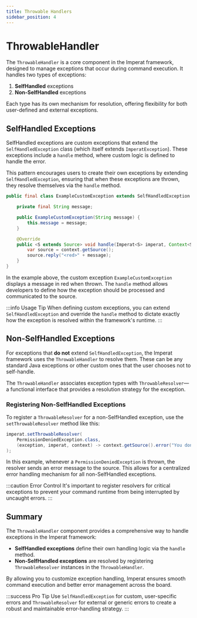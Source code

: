 ```yaml
---
title: Throwable Handlers
sidebar_position: 4
---
```

# ThrowableHandler

The `ThrowableHandler` is a core component in the Imperat framework, designed to manage exceptions that occur during command execution.
It handles two types of exceptions:

1. **SelfHandled** exceptions
2. **Non-SelfHandled** exceptions

Each type has its own mechanism for resolution, offering flexibility for both user-defined and external exceptions.

## SelfHandled Exceptions

SelfHandled exceptions are custom exceptions that extend the `SelfHandledException` class (which itself extends `ImperatException`). These exceptions include a `handle` method, where custom logic is defined to handle the error. 

This pattern encourages users to create their own exceptions by extending `SelfHandledException`, ensuring that when these exceptions are thrown, they resolve themselves via the `handle` method.

```java
public final class ExampleCustomException extends SelfHandledException {

    private final String message;

    public ExampleCustomException(String message) {
        this.message = message;
    }

    @Override
    public <S extends Source> void handle(Imperat<S> imperat, Context<S> context) {
        var source = context.getSource();
        source.reply("<red>" + message);
    }
}
```

In the example above, the custom exception `ExampleCustomException` displays a message in red when thrown. The `handle` method allows developers to define how the exception should be processed and communicated to the source.

:::info Usage Tip
When defining custom exceptions, you can extend `SelfHandledException` and override the `handle` method to dictate exactly how the exception is resolved within the framework's runtime.
:::

## Non-SelfHandled Exceptions

For exceptions that **do not** extend `SelfHandledException`, the Imperat framework uses the `ThrowableHandler` to resolve them. These can be any standard Java exceptions or other custom ones that the user chooses not to self-handle.

The `ThrowableHandler` associates exception types with `ThrowableResolver`—a functional interface that provides a resolution strategy for the exception.

### Registering Non-SelfHandled Exceptions

To register a `ThrowableResolver` for a non-SelfHandled exception, use the `setThrowableResolver` method like this:

```java
imperat.setThrowableResolver( 
    PermissionDeniedException.class,
    (exception, imperat, context) -> context.getSource().error("You don't have permission to use this command!")
);
```

In this example, whenever a `PermissionDeniedException` is thrown, the resolver sends an error message to the source. This allows for a centralized error handling mechanism for all non-SelfHandled exceptions.

:::caution Error Control
It's important to register resolvers for critical exceptions to prevent your command runtime from being interrupted by uncaught errors.
:::

## Summary

The `ThrowableHandler` component provides a comprehensive way to handle exceptions in the Imperat framework:

- **SelfHandled exceptions** define their own handling logic via the `handle` method.
- **Non-SelfHandled exceptions** are resolved by registering `ThrowableResolver` instances in the `ThrowableHandler`.

By allowing you to customize exception handling, Imperat ensures smooth command execution and better error management across the board.

:::success Pro Tip
Use `SelfHandledException` for custom, user-specific errors and `ThrowableResolver` for external or generic errors to create a robust and maintainable error-handling strategy.
:::
